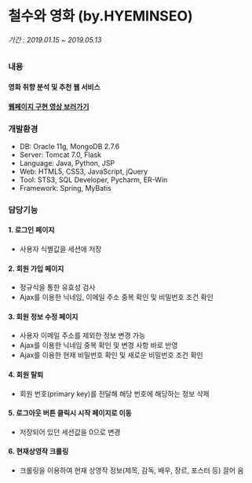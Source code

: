 # 철수와 영화 (by.HYEMINSEO)
###### 기간 : 2019.01.15 ~ 2019.05.13  
### 내용
#### 영화 취향 분석 및 추천 웹 서비스

#### [웹페이지 구현 영상 보러가기](https://www.youtube.com/watch?v=ChMTVMZCoW0&t=11s)
### 개발환경
-	DB: Oracle 11g, MongoDB 2.7.6
-	Server: Tomcat 7.0, Flask
-	Language: Java, Python, JSP
-	Web: HTML5, CSS3, JavaScript, jQuery
-	Tool: STS3, SQL Developer, Pycharm, ER-Win
-	Framework: Spring, MyBatis


### 담당기능
#### 1. 로그인 페이지
- 사용자 식별값을 세션에 저장

#### 2. 회원 가입 페이지
- 정규식을 통한 유효성 검사
- Ajax를 이용한 닉네임, 이메일 주소 중복 확인 및 비밀번호 조건 확인

#### 3. 회원 정보 수정 페이지
- 사용자 이메일 주소를 제외한 정보 변경 가능
- Ajax를 이용한 닉네임 중복 확인 및 변경 사항 바로 반영
- Ajax를 이용한 현재 비밀번호 확인 및 새로운 비밀번호 조건 확인

#### 4. 회원 탈퇴
- 회원 번호(primary key)를 전달해 해당 번호에 해당하는 정보 삭제
 
#### 5. 로그아웃 버튼 클릭시 시작 페이지로 이동
- 저장되어 있던 세션값을 0으로 변경

#### 6. 현재상영작 크롤링
- 크롤링을 이용하여 현재 상영작 정보(제목, 감독, 배우, 장르, 포스터 등) 끌어 옴 
